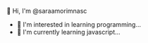 👋 Hi, I'm @saraamorimnasc
- 👀 I'm interested in learning programming...
- 🌱 I'm currently learning javascript...
